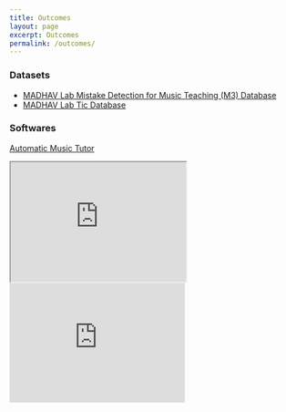 ```yaml
---
title: Outcomes
layout: page
excerpt: Outcomes
permalink: /outcomes/
---
```


### Datasets
- [MADHAV Lab Mistake Detection for Music Teaching (M3) Database](datasets/m3)
- [MADHAV Lab Tic Database](datasets/mtic/)

### Softwares
[Automatic Music Tutor](https://vipular.github.io/narottam.github.io/)

<!--You tube video--->
<iframe style="height: 15em; width: 22em" src="https://www.youtube.com/embed/RhdsAG-0lg8" title="YouTube video player" frameborder="1" allow="accelerometer; autoplay; clipboard-write; encrypted-media; gyroscope; picture-in-picture" allowfullscreen></iframe>

<iframe style="height: 15em; width: 22em" src="https://www.youtube.com/embed/B8qMN5H6phc" title="YouTube video player" frameborder="0" allow="accelerometer; autoplay; clipboard-write; encrypted-media; gyroscope; picture-in-picture" allowfullscreen></iframe>

<!-- <iframe width="300" height="200" src="https://www.youtube.com/embed/RhdsAG-0lg8" title="YouTube video player" frameborder="1" allow="accelerometer; autoplay; clipboard-write; encrypted-media; gyroscope; picture-in-picture" allowfullscreen></iframe> -->
